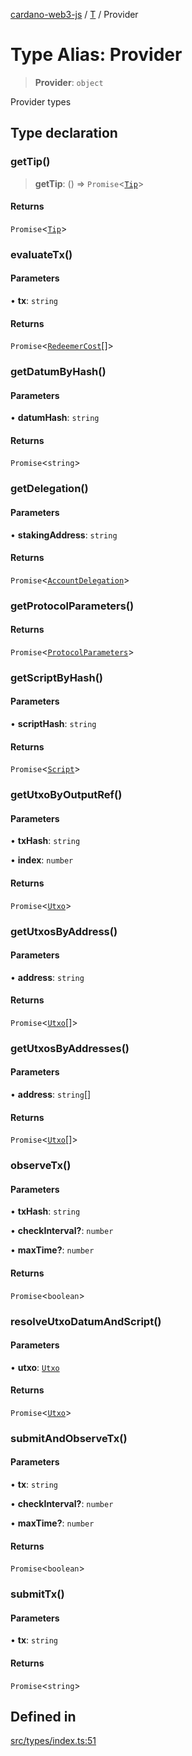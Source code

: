 [cardano-web3-js](../../../index.md) / [T](../index.md) / Provider

# Type Alias: Provider

> **Provider**: `object`

Provider types

## Type declaration

### getTip()

> **getTip**: () => `Promise`\<[`Tip`](Tip.md)\>

#### Returns

`Promise`\<[`Tip`](Tip.md)\>

### evaluateTx()

#### Parameters

• **tx**: `string`

#### Returns

`Promise`\<[`RedeemerCost`](RedeemerCost.md)[]\>

### getDatumByHash()

#### Parameters

• **datumHash**: `string`

#### Returns

`Promise`\<`string`\>

### getDelegation()

#### Parameters

• **stakingAddress**: `string`

#### Returns

`Promise`\<[`AccountDelegation`](AccountDelegation.md)\>

### getProtocolParameters()

#### Returns

`Promise`\<[`ProtocolParameters`](ProtocolParameters.md)\>

### getScriptByHash()

#### Parameters

• **scriptHash**: `string`

#### Returns

`Promise`\<[`Script`](Script.md)\>

### getUtxoByOutputRef()

#### Parameters

• **txHash**: `string`

• **index**: `number`

#### Returns

`Promise`\<[`Utxo`](Utxo.md)\>

### getUtxosByAddress()

#### Parameters

• **address**: `string`

#### Returns

`Promise`\<[`Utxo`](Utxo.md)[]\>

### getUtxosByAddresses()

#### Parameters

• **address**: `string`[]

#### Returns

`Promise`\<[`Utxo`](Utxo.md)[]\>

### observeTx()

#### Parameters

• **txHash**: `string`

• **checkInterval?**: `number`

• **maxTime?**: `number`

#### Returns

`Promise`\<`boolean`\>

### resolveUtxoDatumAndScript()

#### Parameters

• **utxo**: [`Utxo`](Utxo.md)

#### Returns

`Promise`\<[`Utxo`](Utxo.md)\>

### submitAndObserveTx()

#### Parameters

• **tx**: `string`

• **checkInterval?**: `number`

• **maxTime?**: `number`

#### Returns

`Promise`\<`boolean`\>

### submitTx()

#### Parameters

• **tx**: `string`

#### Returns

`Promise`\<`string`\>

## Defined in

[src/types/index.ts:51](https://github.com/xray-network/cardano-web3-js/blob/0efa60054f9e70c553f4bc789b93f1afba32576f/src/types/index.ts#L51)

